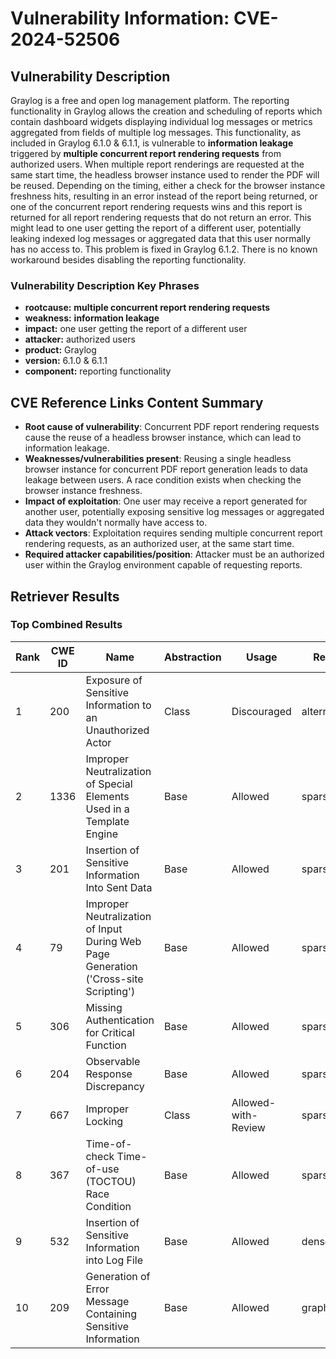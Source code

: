 # Vulnerability Information: CVE-2024-52506

## Vulnerability Description
Graylog is a free and open log management platform. The reporting functionality in Graylog allows the creation and scheduling of reports which contain dashboard widgets displaying individual log messages or metrics aggregated from fields of multiple log messages. This functionality, as included in Graylog 6.1.0 & 6.1.1, is vulnerable to **information leakage** triggered by **multiple concurrent report rendering requests** from authorized users. When multiple report renderings are requested at the same start time, the headless browser instance used to render the PDF will be reused. Depending on the timing, either a check for the browser instance freshness hits, resulting in an error instead of the report being returned, or one of the concurrent report rendering requests wins and this report is returned for all report rendering requests that do not return an error. This might lead to one user getting the report of a different user, potentially leaking indexed log messages or aggregated data that this user normally has no access to. This problem is fixed in Graylog 6.1.2. There is no known workaround besides disabling the reporting functionality.

### Vulnerability Description Key Phrases
- **rootcause:** **multiple concurrent report rendering requests**
- **weakness:** **information leakage**
- **impact:** one user getting the report of a different user
- **attacker:** authorized users
- **product:** Graylog
- **version:** 6.1.0 & 6.1.1
- **component:** reporting functionality

## CVE Reference Links Content Summary
- **Root cause of vulnerability**: Concurrent PDF report rendering requests cause the reuse of a headless browser instance, which can lead to information leakage.
- **Weaknesses/vulnerabilities present**: Reusing a single headless browser instance for concurrent PDF report generation leads to data leakage between users. A race condition exists when checking the browser instance freshness.
- **Impact of exploitation**: One user may receive a report generated for another user, potentially exposing sensitive log messages or aggregated data they wouldn't normally have access to.
- **Attack vectors**: Exploitation requires sending multiple concurrent report rendering requests, as an authorized user, at the same start time.
- **Required attacker capabilities/position**: Attacker must be an authorized user within the Graylog environment capable of requesting reports.

## Retriever Results

### Top Combined Results

| Rank | CWE ID | Name | Abstraction | Usage  | Retrievers | Individual Scores |
|------|--------|------|-------------|-------|------------|-------------------|
| 1 | 200 | Exposure of Sensitive Information to an Unauthorized Actor | Class | Discouraged | alternate_terms | 0.800 |
| 2 | 1336 | Improper Neutralization of Special Elements Used in a Template Engine | Base | Allowed | sparse | 0.922 |
| 3 | 201 | Insertion of Sensitive Information Into Sent Data | Base | Allowed | sparse | 0.917 |
| 4 | 79 | Improper Neutralization of Input During Web Page Generation ('Cross-site Scripting') | Base | Allowed | sparse | 0.915 |
| 5 | 306 | Missing Authentication for Critical Function | Base | Allowed | sparse | 0.912 |
| 6 | 204 | Observable Response Discrepancy | Base | Allowed | sparse | 0.896 |
| 7 | 667 | Improper Locking | Class | Allowed-with-Review | sparse | 0.889 |
| 8 | 367 | Time-of-check Time-of-use (TOCTOU) Race Condition | Base | Allowed | sparse | 0.884 |
| 9 | 532 | Insertion of Sensitive Information into Log File | Base | Allowed | dense | 0.482 |
| 10 | 209 | Generation of Error Message Containing Sensitive Information | Base | Allowed | graph | 0.002 |

